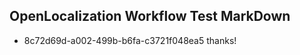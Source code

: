 ## OpenLocalization Workflow Test MarkDown
* 8c72d69d-a002-499b-b6fa-c3721f048ea5 
thanks!<!--HONumber=Mar16_HO3-->
